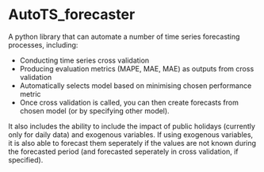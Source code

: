 # AutoTS_forecaster

A python library that can automate a number of time series forecasting processes, including:

- Conducting time series cross validation 
- Producing evaluation metrics (MAPE, MAE, MAE) as outputs from cross validation
- Automatically selects model based on minimising chosen performance metric
- Once cross validation is called, you can then create forecasts from chosen model (or by specifying other model).

It also includes the ability to include the impact of public holidays (currently only for daily data) and exogenous variables. If using exogenous variables, it is also able to forecast them seperately if the values are not known during the forecasted period (and forecasted seperately in cross validation, if specified).
